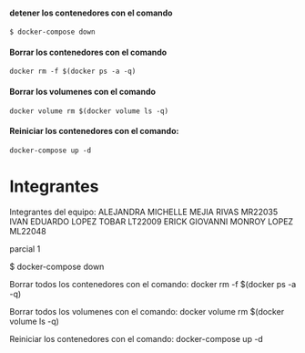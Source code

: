 

#### detener los contenedores con el comando
`$ docker-compose down`
#### Borrar los contenedores con el comando
`docker rm -f $(docker ps -a -q)`
#### Borrar  los volumenes con el comando
`docker volume rm $(docker volume ls -q)`
#### Reiniciar los contenedores con el comando:
`docker-compose up -d`

# Integrantes

Integrantes del equipo:
ALEJANDRA MICHELLE MEJIA RIVAS MR22035
IVAN EDUARDO LOPEZ TOBAR LT22009
ERICK GIOVANNI MONROY LOPEZ ML22048

parcial 1

$ docker-compose down

Borrar todos los contenedores con el comando:
docker rm -f $(docker ps -a -q)

Borrar todos los volumenes con el comando:
docker volume rm $(docker volume ls -q)

Reiniciar los contenedores con el comando:
docker-compose up -d

